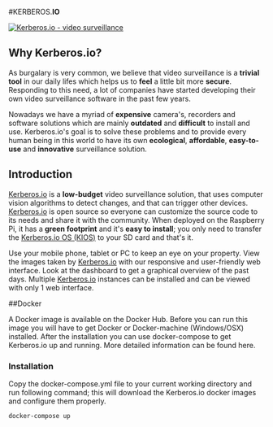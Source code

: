 #KERBEROS.**IO**

[![Kerberos.io - video surveillance](https://kerberos.io/images/kerberos.png)](https://kerberos.io)

## Why Kerberos.io?

As burgalary is very common, we believe that video surveillance is a **trivial tool** in our daily lifes which helps us to **feel** a little bit more **secure**. Responding to this need, a lot of companies have started developing their own video surveillance software in the past few years.

Nowadays we have a myriad of **expensive** camera's, recorders and software solutions which are mainly **outdated** and **difficult** to install and use. Kerberos.io's goal is to solve these problems and to provide every human being in this world to have its own **ecological**, **affordable**, **easy-to-use** and **innovative** surveillance solution.

## Introduction

[Kerberos.io](http://kerberos.io) is a **low-budget** video surveillance solution, that uses computer vision algorithms to detect changes, and that can trigger other devices. [Kerberos.io](http://kerberos.io) is open source so everyone can customize the source code to its needs and share it with the community. When deployed on the Raspberry Pi, it has a **green footprint** and it's **easy to install**; you only need to transfer the [Kerberos.io OS (KIOS)](https://doc.kerberos.io/2.0/installation/KiOS) to your SD card and that's it.

Use your mobile phone, tablet or PC to keep an eye on your property. View the images taken by [Kerberos.io](http://kerberos.io) with our responsive and user-friendly web interface. Look at the dashboard to get a graphical overview of the past days. Multiple [Kerberos.io](http://kerberos.io) instances can be installed and can be viewed with only 1 web interface.

##Docker

A Docker image is available on the Docker Hub. Before you can run this image you will have to get Docker or Docker-machine (Windows/OSX) installed. After the installation you can use docker-compose to get Kerberos.io up and running. More detailed information can be found here.

### Installation

Copy the docker-compose.yml file to your current working directory and run following command; this will download the Kerberos.io docker images and configure them properly.

    docker-compose up
